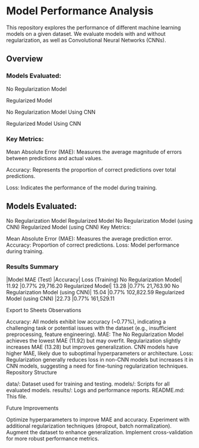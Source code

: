 # Model Performance Analysis

This repository explores the performance of different machine learning models on a given dataset. We evaluate models with and without regularization, as well as Convolutional Neural Networks (CNNs).

## Overview
### Models Evaluated:

No Regularization Model

Regularized Model

No Regularization Model Using CNN

Regularized Model Using CNN

### Key Metrics:

Mean Absolute Error (MAE): Measures the average magnitude of errors between predictions and actual values.

Accuracy: Represents the proportion of correct predictions over total predictions.

Loss: Indicates the performance of the model during training.

## Models Evaluated:

No Regularization Model
Regularized Model
No Regularization Model (using CNN)
Regularized Model (using CNN)
Key Metrics:

Mean Absolute Error (MAE): Measures the average prediction error.
Accuracy: Proportion of correct predictions.
Loss: Model performance during training.
### Results Summary

|Model	MAE (Test)	|Accuracy|	Loss (Training)
No Regularization Model|	11.92	|0.77%	29,716.20
Regularized Model|	13.28	|0.77%	21,763.90
No Regularization Model (using CNN)|	15.04	|0.77%	102,822.59
Regularized Model (using CNN)	|22.73	|0.77%	161,529.11

Export to Sheets
Observations

Accuracy: All models exhibit low accuracy (~0.77%), indicating a challenging task or potential issues with the dataset (e.g., insufficient preprocessing, feature engineering).
MAE:
The No Regularization Model achieves the lowest MAE (11.92) but may overfit.
Regularization slightly increases MAE (13.28) but improves generalization.
CNN models have higher MAE, likely due to suboptimal hyperparameters or architecture.
Loss: Regularization generally reduces loss in non-CNN models but increases it in CNN models, suggesting a need for fine-tuning regularization techniques.
Repository Structure

data/: Dataset used for training and testing.
models/: Scripts for all evaluated models.
results/: Logs and performance reports.
README.md: This file.

Future Improvements

Optimize hyperparameters to improve MAE and accuracy.
Experiment with additional regularization techniques (dropout, batch normalization).
Augment the dataset to enhance generalization.
Implement cross-validation for more robust performance metrics.
